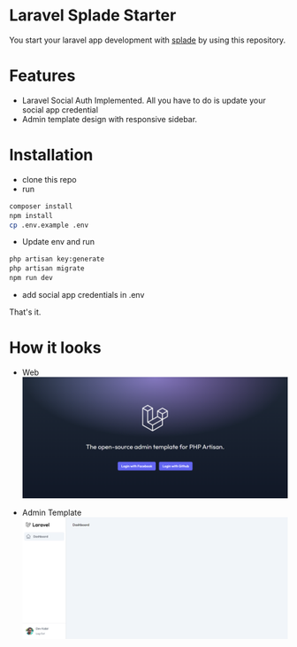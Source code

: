 # Laravel Splade Starter

You start your laravel app development with [splade](https://splade.dev) by using this repository.

# Features
- Laravel Social Auth Implemented. All you have to do is update your social app credential
- Admin template design with responsive sidebar.

# Installation

- clone this repo
- run 
```bash
composer install
npm install
cp .env.example .env
```
- Update env and run
```bash
php artisan key:generate
php artisan migrate
npm run dev
```
- add social app credentials in .env

That's it.

# How it looks

- Web 
![](./picture-web.png)

- Admin Template 
![](./picture-admin.png)

